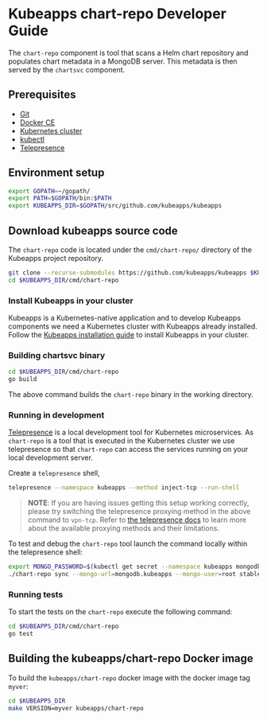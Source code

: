 # Kubeapps chart-repo Developer Guide

The `chart-repo` component is tool that scans a Helm chart repository and populates chart metadata in a MongoDB server. This metadata is then served by the `chartsvc` component.

## Prerequisites

- [Git](https://git-scm.com/)
- [Docker CE](https://www.docker.com/community-edition)
- [Kubernetes cluster](https://kubernetes.io/docs/setup/pick-right-solution/)
- [kubectl](https://kubernetes.io/docs/tasks/tools/install-kubectl/)
- [Telepresence](https://telepresence.io)

## Environment setup

```bash
export GOPATH=~/gopath/
export PATH=$GOPATH/bin:$PATH
export KUBEAPPS_DIR=$GOPATH/src/github.com/kubeapps/kubeapps
```
## Download kubeapps source code

The `chart-repo` code is located under the `cmd/chart-repo/` directory of the Kubeapps project repository.

```bash
git clone --recurse-submodules https://github.com/kubeapps/kubeapps $KUBEAPPS_DIR
cd $KUBEAPPS_DIR/cmd/chart-repo
```

### Install Kubeapps in your cluster

Kubeapps is a Kubernetes-native application and to develop Kubeapps components we need a Kubernetes cluster with Kubeapps already installed. Follow the [Kubeapps installation guide](../user/install.md) to install Kubeapps in your cluster.

### Building chartsvc binary

```bash
cd $KUBEAPPS_DIR/cmd/chart-repo
go build
```

The above command builds the `chart-repo` binary in the working directory.

### Running in development

[Telepresence](https://www.telepresence.io/) is a local development tool for Kubernetes microservices. As `chart-repo` is a tool that is executed in the Kubernetes cluster we use telepresence so that `chart-repo` can access the services running on your local development server.

Create a `telepresence` shell,

```bash
telepresence --namespace kubeapps --method inject-tcp --run-shell
```

> **NOTE**: If you are having issues getting this setup working correctly, please try switching the telepresence proxying method in the above command to `vpn-tcp`. Refer to [the telepresence docs](https://www.telepresence.io/reference/methods) to learn more about the available proxying methods and their limitations.

To test and debug the `chart-repo` tool launch the command locally within the telepresence shell:

```bash
export MONGO_PASSWORD=$(kubectl get secret --namespace kubeapps mongodb -o jsonpath="{.data.mongodb-root-password}" | base64 --decode)
./chart-repo sync --mongo-url=mongodb.kubeapps --mongo-user=root stable https://kubernetes-charts.storage.googleapis.com
```

### Running tests

To start the tests on the `chart-repo` execute the following command:

```bash
cd $KUBEAPPS_DIR/cmd/chart-repo
go test
```

## Building the kubeapps/chart-repo Docker image

To build the `kubeapps/chart-repo` docker image with the docker image tag `myver`:

```bash
cd $KUBEAPPS_DIR
make VERSION=myver kubeapps/chart-repo
```
